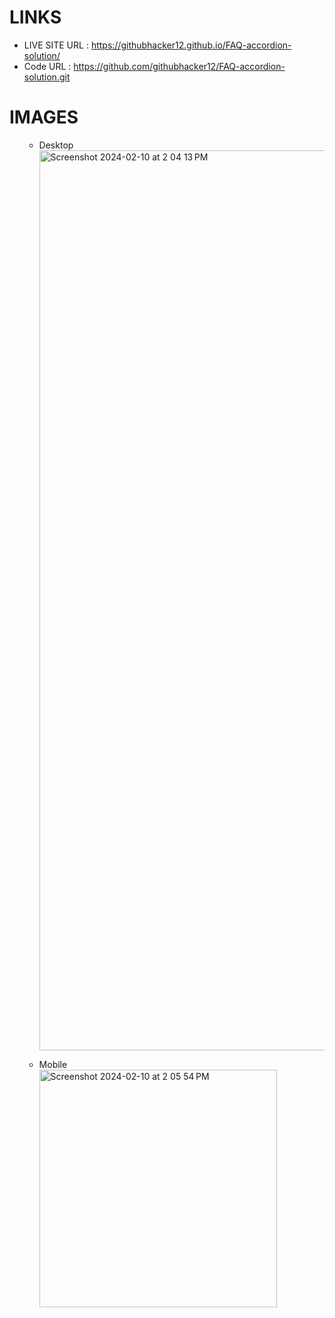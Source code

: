 <h1>LINKS </h1>
<ul>
  <li>LIVE SITE URL : <a href="https://githubhacker12.github.io/FAQ-accordion-solution/"> https://githubhacker12.github.io/FAQ-accordion-solution/</a></li>
  <li>Code URL :  <a href="https://github.com/githubhacker12/FAQ-accordion-solution.git">https://github.com/githubhacker12/FAQ-accordion-solution.git</a></li>
</ul>

<h1>IMAGES</h1>
<ul>
  <ul>
    <li>Desktop</li><img width="1440" alt="Screenshot 2024-02-10 at 2 04 13 PM" src="https://github.com/githubhacker12/FAQ-accordion-solution/assets/94160698/82c63ac3-178e-497a-a3b7-84123386e7fe">

  </ul>
  <ul>
    <li>Mobile</li><img width="380" alt="Screenshot 2024-02-10 at 2 05 54 PM" src="https://github.com/githubhacker12/FAQ-accordion-solution/assets/94160698/89ea9a97-b6f4-453f-b8a7-ea075a6e8873">

  </ul>
</ul>
